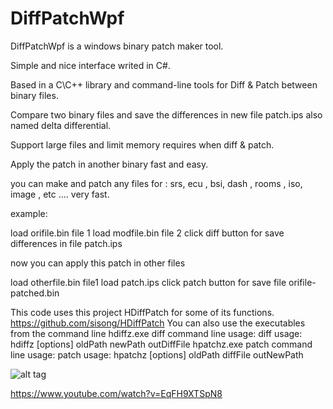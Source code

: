 # DiffPatchWpf

DiffPatchWpf  is a windows binary patch maker tool.

Simple and nice interface writed in C#.

Based in a C\C++ library and command-line tools for Diff & Patch between binary files.

Compare two binary files and save the differences in new file patch.ips also named delta differential.

Support large files and limit memory requires when diff & patch.

Apply the patch in another binary fast and easy.

you can make and patch any files for : srs, ecu , bsi, dash , rooms , iso, image , etc ....  very fast.


example: 

load orifile.bin  file 1 
load modfile.bin  file 2
click diff button for save differences in file patch.ips

now you can apply this patch in other files

load otherfile.bin file1
load patch.ips
click patch button for save file orifile-patched.bin



This code uses this project HDiffPatch for some of its functions.
https://github.com/sisong/HDiffPatch
You can also use the executables from the command line
hdiffz.exe
diff command line usage:
diff usage: hdiffz [options] oldPath newPath outDiffFile
hpatchz.exe
patch command line usage:
patch usage: hpatchz [options] oldPath diffFile outNewPath

![alt tag](https://github.com/reproteq/DiffPatchWpf/blob/main/DiffPatchWpf-screenshoot.png) 



https://www.youtube.com/watch?v=EqFH9XTSpN8
